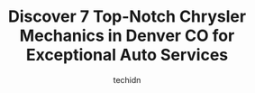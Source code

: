 ---
layout: ampstory
image: https://images.unsplash.com/photo-1603745716263-84cfdb9f366d?ixlib=rb-4.0.3&ixid=MnwxMjA3fDB8MHxwaG90by1wYWdlfHx8fGVufDB8fHx8&auto=format&fit=crop&w=640&h=853&q=80
author: techidn
featured: false
description: When it comes to finding reliable automotive experts in Denver CO, USA, look no further than the 7 best Chrysler Mechanic in the area. With their exceptional skills and dedication to providi
title: Discover 7 Top-Notch Chrysler Mechanics in Denver CO for Exceptional Auto Services
cover:
   title: Discover 7 Top-Notch Chrysler Mechanics in Denver CO for Exceptional Auto Services
   subtitle: Rickpate
   background: https://images.unsplash.com/photo-1603745716263-84cfdb9f366d?ixlib=rb-4.0.3&ixid=MnwxMjA3fDB8MHxwaG90by1wYWdlfHx8fGVufDB8fHx8&auto=format&fit=crop&w=640&h=853&q=80

pages: 
 - layout: thirds
   top: <h1>#1 Weavers Automotive</h1>
   bottom: "<p>Got my car in and out same day! Problem resolved and my car is running great. This was my first experience at Weavers and Tom was awesome. Great communication, prices,</p>"
   background: https://www.knot35.com/toplist/wp-content/uploads/2023/06/best-chrysler-mechanic-1-in-denver-co-1685832935.jpeg
   backgroundblur: true
 - layout: thirds
   top: <h1>#2 Kearney Garage</h1>
   bottom: "<p>6030 E 23rd Ave, Denver, CO 80207, United States</p>"
   background: https://www.knot35.com/toplist/wp-content/uploads/2023/06/best-chrysler-mechanic-2-in-denver-co-1685832936.jpeg
   cta:
      link: https://www.knot35.com/toplist/discover-7-top-notch-chrysler-mechanics-in-denver-co-for-exceptional-auto-services/
      text: Discover 7 Top-Notch Chrysler Mechanics in Denver CO for Exceptional Auto Services
 - layout: thirds
   top: <h1>#3 Colorado Jeep Service Department</h1>
   bottom: "<p>350 S Havana St #100, Aurora, CO 80012, United States</p>"
   background: https://www.knot35.com/toplist/wp-content/uploads/2023/06/best-chrysler-mechanic-3-in-denver-co-1685832936.jpeg
   cta:
      link: https://www.knot35.com/toplist/discover-7-top-notch-chrysler-mechanics-in-denver-co-for-exceptional-auto-services/
      text: Discover 7 Top-Notch Chrysler Mechanics in Denver CO for Exceptional Auto Services
 - layout: thirds
   top: <h1>#4 Maple Garage Auto Repair</h1>
   bottom: "<p>134 S Broadway, Denver, CO 80209, United States</p>"
   background: https://images.unsplash.com/photo-1620421680010-0766ff230392?ixlib=rb-4.0.3&ixid=MnwxMjA3fDB8MHxwaG90by1wYWdlfHx8fGVufDB8fHx8&auto=format&fit=crop&w=640&h=853&q=80
   cta:
      link: https://www.knot35.com/toplist/discover-7-top-notch-chrysler-mechanics-in-denver-co-for-exceptional-auto-services/
      text: Discover 7 Top-Notch Chrysler Mechanics in Denver CO for Exceptional Auto Services
 - layout: thirds
   top: <h1>#5 Downing Street Garage</h1>
   bottom: "<p>401 N Downing St, Denver, CO 80218, United States</p>"
   background: https://images.unsplash.com/photo-1536745287225-21d689278fd1?ixlib=rb-4.0.3&ixid=MnwxMjA3fDB8MHxwaG90by1wYWdlfHx8fGVufDB8fHx8&auto=format&fit=crop&w=640&h=853&q=80
   cta:
      link: https://www.knot35.com/toplist/discover-7-top-notch-chrysler-mechanics-in-denver-co-for-exceptional-auto-services/
      text: Discover 7 Top-Notch Chrysler Mechanics in Denver CO for Exceptional Auto Services
 - layout: thirds
   top: <h1>#6 Chrysler Dodge Ram FIAT Denver Service Department</h1>
   bottom: "<p>2727 S Havana St #100, Denver, CO 80014, United States</p>"
   background: https://images.unsplash.com/photo-1552083974-186346191183?ixlib=rb-4.0.3&ixid=MnwxMjA3fDB8MHxwaG90by1wYWdlfHx8fGVufDB8fHx8&auto=format&fit=crop&w=640&h=853&q=80
   cta:
      link: https://www.knot35.com/toplist/discover-7-top-notch-chrysler-mechanics-in-denver-co-for-exceptional-auto-services/
      text: Discover 7 Top-Notch Chrysler Mechanics in Denver CO for Exceptional Auto Services
 - layout: thirds
   top: <h1>#7 Toyexus Auto Repair</h1>
   bottom: "<p>700 S Broadway, Denver, CO 80209, United States</p>"
   background: https://images.unsplash.com/photo-1515405295579-ba7b45403062?ixlib=rb-4.0.3&ixid=MnwxMjA3fDB8MHxwaG90by1wYWdlfHx8fGVufDB8fHx8&auto=format&fit=crop&w=640&h=853&q=80
   cta:
      link: https://www.knot35.com/toplist/discover-7-top-notch-chrysler-mechanics-in-denver-co-for-exceptional-auto-services/
      text: Discover 7 Top-Notch Chrysler Mechanics in Denver CO for Exceptional Auto Services
 - layout: thirds
   middle: Continue reading...
   background: https://images.unsplash.com/photo-1567360425618-1594206637d2?ixlib=rb-4.0.3&ixid=MnwxMjA3fDB8MHxwaG90by1wYWdlfHx8fGVufDB8fHx8&auto=format&fit=crop&w=640&h=853&q=80
   cta:
      link: https://www.knot35.com/toplist/discover-7-top-notch-chrysler-mechanics-in-denver-co-for-exceptional-auto-services/
      text: Discover 7 Top-Notch Chrysler Mechanics in Denver CO for Exceptional Auto Services
      
---